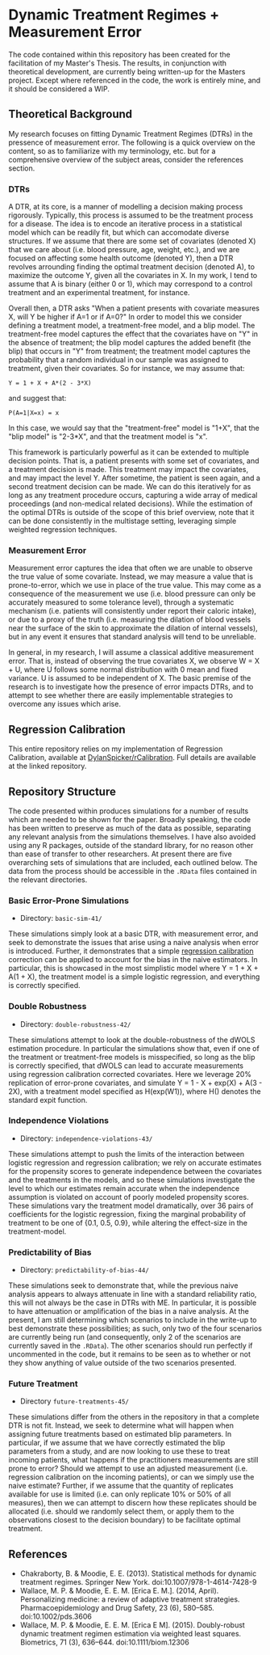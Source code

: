 # Dynamic Treatment Regimes + Measurement Error
The code contained within this repository has been created for the facilitation of my Master's Thesis. The results, in conjunction with theoretical development, are currently being written-up for the Masters project. Except where referenced in the code, the work is entirely mine, and it should be considered a WIP.

## Theoretical Background
My research focuses on fitting Dynamic Treatment Regimes (DTRs) in the pressence of measurement error. The following is a quick overview on the content, so as to familiarize with my terminology, etc. but for a comprehensive overview of the subject areas, consider the references section.

### DTRs
A DTR, at its core, is a manner of modelling a decision making process rigorously. Typically, this process is assumed to be the treatment process for a disease. The idea is to encode an iterative process in a statistical model which can be readily fit, but which can accomodate diverse structures. If we assume that there are some set of covariates (denoted X) that we care about (i.e. blood pressure, age, weight, etc.), and we are focused on affecting some health outcome (denoted Y), then a DTR revolves arrounding finding the optimal treatment decision (denoted A), to maximize the outcome Y, given all the covariates in X. In my work, I tend to assume that A is binary (either 0 or 1), which may correspond to a control treatment and an experimental treatment, for instance. 

Overall then, a DTR asks "When a patient presents with covariate measures X, will Y be higher if A=1 or if A=0?" In order to model this we consider defining a treatment model, a treatment-free model, and a blip model. The treatment-free model captures the effect that the covariates have on "Y" in the absence of treatment; the blip model captures the added benefit (the blip) that occurs in "Y" from treatment; the treatment model captures the probability that a random individual in our sample was assigned to treatment, given their covariates. So for instance, we may assume that:

```Y = 1 + X + A*(2 - 3*X)```

and suggest that: 

```P(A=1|X=x) = x```

In this case, we would say that the "treatment-free" model is "1+X", that the "blip model" is "2-3*X", and that the treatment model is "x". 

This framework is particularly powerful as it can be extended to multiple decision points. That is, a patient presents with some set of covariates, and a treatment decision is made. This treatment may impact the covariates, and may impact the level Y. After sometime, the patient is seen again, and a second treatment decision can be made. We can do this iteratively for as long as any treatment procedure occurs, capturing a wide array of medical proceedings (and non-medical related decisions). While the estimation of the optimal DTRs is outside of the scope of this brief overview, note that it can be done consistently in the multistage setting, leveraging simple weighted regression techniques.

### Measurement Error
Measurement error captures the idea that often we are unable to observe the true value of some covariate. Instead, we may measure a value that is prone-to-error, which we use in place of the true value. This may come as a consequence of the measurement we use (i.e. blood pressure can only be accurately measured to some tolerance level), through a systematic mechanism (i.e. patients will consistently under report their caloric intake), or due to a proxy of the truth (i.e. measuring the dilation of blood vessels near the surface of the skin to approximate the dilation of internal vessels), but in any event it ensures that standard analysis will tend to be unreliable. 

In general, in my research, I will assume a classical additive measurement error. That is, instead of observing the true covariates X, we observe W = X + U, where U follows some normal distribution with 0 mean and fixed variance. U is assumed to be independent of X. The basic premise of the research is to investigate how the presence of error impacts DTRs, and to attempt to see whether there are easily implementable strategies to overcome any issues which arise.

## Regression Calibration
This entire repository relies on my implementation of Regression Calibration, available at [DylanSpicker/rCalibration](https://github.com/DylanSpicker/rCalibration). Full details are available at the linked repository.

## Repository Structure
The code presented within produces simulations for a number of results which are needed to be shown for the paper. Broadly speaking, the code has been written to preserve as much of the data as possible, separating any relevant analysis from the simulations themselves. I have also avoided using any R packages, outside of the standard library, for no reason other than ease of transfer to other researchers. At present there are five overarching sets of simulations that are included, each outlined below. The data from the process should be accessible in the `.RData` files contained in the relevant directories.

### Basic Error-Prone Simulations
* Directory: `basic-sim-41/`

These simulations simply look at a basic DTR, with measurement error, and seek to demonstrate the issues that arise using a naive analysis when error is introduced. Further, it demonstrates that a simple [regression calibration](https://github.com/DylanSpicker/rCalibration) correction can be applied to account for the bias in the naive estimators. In particular, this is showcased in the most simplistic model where Y = 1 + X + A(1 + X), the treatment model is a simple logistic regression, and everything is correctly specified. 

### Double Robustness
* Directory: `double-robustness-42/`

These simulations attempt to look at the double-robustness of the dWOLS estimation procedure. In particular the simulations show that, even if one of the treatment or treatment-free models is misspecified, so long as the blip is correctly specified, that dWOLS can lead to accurate measurements using regression calibration corrected covariates. Here we leverage 20% replication of error-prone covariates, and simulate Y = 1 - X + exp(X) + A(3 - 2X), with a treatment model specified as H(exp(W1)), where H() denotes the standard expit function. 

### Independence Violations
* Directory: `independence-violations-43/`

These simulations attempt to push the limits of the interaction between logistic regression and regression calibration; we rely on accurate estimates for the propensity scores to generate independence between the covariates and the treatments in the models, and so these simulations investigate the level to which our estimates remain accurate when the independence assumption is violated on account of poorly modeled propensity scores. These simulations vary the treatment model dramatically, over 36 pairs of coefficients for the logistic regression, fixing the marginal probability of treatment to be one of {0.1, 0.5, 0.9}, while altering the effect-size in the treatment-model.

### Predictability of Bias
* Directory: `predictability-of-bias-44/`

These simulations seek to demonstrate that, while the previous naive analysis appears to always attenuate in line with a standard reliability ratio, this will not always be the case in DTRs with ME. In particular, it is possible to have attenuation or amplification of the bias in a naive analysis. At the present, I am still determining which scenarios to include in the write-up to best demonstrate these possibilities; as such, only two of the four scenarios are currently being run (and consequently, only 2 of the scenarios are currently saved in the `.RData`). The other scenarios should run perfectly if uncommented in the code, but it remains to be seen as to whether or not they show anything of value outside of the two scenarios presented.

### Future Treatment
* Directory `future-treatments-45/`

These simulations differ from the others in the repository in that a complete DTR is not fit. Instead, we seek to determine what will happen when assigning future treatments based on estimated blip parameters. In particular, if we assume that we have correctly estimated the blip parameters from a study, and are now looking to use these to treat incoming patients, what happens if the practitioners measurements are still prone to error? Should we attempt to use an adjusted measurement (i.e. regression calibration on the incoming patients), or can we simply use the naive estimate? Further, if we assume that the quantity of replicates available for use is limited (i.e. can only replicate 10% or 50% of all measures), then we can attempt to discern how these replicates should be allocated (i.e. should we randomly select them, or apply them to the observations closest to the decision boundary) to be facilitate optimal treatment.

## References
* Chakraborty, B. & Moodie, E. E. (2013). Statistical methods for dynamic treatment regimes. Springer New York. doi:10.1007/978-1-4614-7428-9
* Wallace, M. P. & Moodie, E. E. M. [Erica E. M.]. (2014, April). Personalizing medicine: a review of adaptive treatment strategies. Pharmacoepidemiology and Drug Safety, 23 (6), 580–585. doi:10.1002/pds.3606
* Wallace, M. P. & Moodie, E. E. M. [Erica E M]. (2015). Doubly-robust dynamic treatment regimen estimation via weighted least squares. Biometrics, 71 (3), 636–644. doi:10.1111/biom.12306
